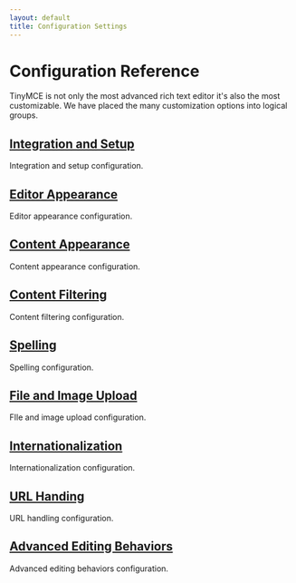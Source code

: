 ```yaml
---
layout: default
title: Configuration Settings
---
```


# Configuration Reference

TinyMCE is not only the most advanced rich text editor it's also the most customizable. We have placed the many customization options into logical groups.


## [Integration and Setup](integration-and-setup)
Integration and setup configuration.

## [Editor Appearance](editor-appearance)
Editor appearance configuration.

## [Content Appearance](content-appearance)
Content appearance configuration.

## [Content Filtering](content-filtering)
Content filtering configuration.

## [Spelling](spelling)
Spelling configuration.

## [File and Image Upload](file-and-image-upload)
FIle and image upload configuration.

## [Internationalization](internationalization)
Internationalization configuration.

## [URL Handing](url-handling)
URL handling configuration.

## [Advanced Editing Behaviors](advanced-editing-behaviors)
Advanced editing behaviors configuration.
